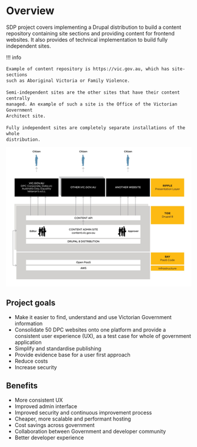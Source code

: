 # Overview

SDP project covers implementing a Drupal distribution to build a content 
repository containing site sections and providing content for frontend websites. 
It also provides of technical implementation to build fully independent 
sites.

!!! info

    Example of content repository is https://vic.gov.au, which has site-sections 
    such as Aboriginal Victoria or Family Violence.
    
    Semi-independent sites are the other sites that have their content centrally 
    managed. An example of such a site is the Office of the Victorian Government 
    Architect site.
    
    Fully independent sites are completely separate installations of the whole 
    distribution.
        
![What is SDP](assets/what-is-sdp.png)    
  
## Project goals

- Make it easier to find, understand and use Victorian Government information 
- Consolidate 50 DPC websites onto one platform and provide a consistent user experience (UX), as a test case for whole of government application
- Simplify and standardise publishing
- Provide evidence base for a user first approach
- Reduce costs
- Increase security

## Benefits

- More consistent UX
- Improved admin interface
- Improved security and continuous improvement process
- Cheaper, more scalable and performant hosting
- Cost savings across government
- Collaboration between Government and developer community 
- Better developer experience
